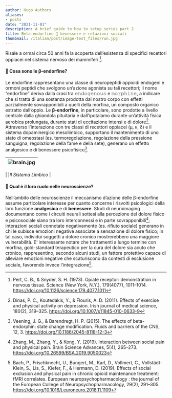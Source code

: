 ```yaml
---
author: Hugo Authors
aliases:
- posts
date: "2021-11-01"
description: A brief guide to how to setup series part 2
title: Beta-endorfine 🌺 benessere e relazioni sociali
thumbnail: /italian/post/image-test_files/run.jpg
---
```


Risale a ormai circa 50 anni fa la scoperta dell’esistenza di specifici recettori oppiacei nel sistema nervoso dei mammiferi [^1].

<h4><strong>🧬 Cosa sono le β-endorfine?</strong></h4>

Le endorfine rappresentano una classe di neuropeptidi oppioidi endogeni e ormoni peptidi che svolgono un’azione agonista su tali recettori; il nome “endorfine” deriva dalla crasi tra 𝚎𝚗𝚍𝚘𝚐𝚎𝚗𝚘𝚞𝚜 e 𝚖𝚘𝚛𝚙𝚑𝚒𝚗𝚎, a indicare che si tratta di una sostanza prodotta dal nostro corpo con effetti parzialmente sovrapponibili a quelli della morfina, un composto organico estratto dall’oppio.
Le __β-endorfine__, in particolare, sono prodotte a livello centrale dalla ghiandola pituitaria e dall’ipotalamo durante un’attività fisica aerobica prolungata, durante stati di eccitazione intensi e di dolore[^2]. Attraverso l’interazione con tre classi di recettori oppiacei (μ, κ, δ) e il sistema dopaminergico mesolimbico, supportano il mantenimento di uno stato di omeostasi (es. termoregolazione, regolazione della pressione sanguigna, regolazione della fame e della sete), generano un effetto analgesico e di benessere psicofisico[^3].


| ![brain.jpg](/italian/post/image-test_files/brain.jpg) | 
|:--:| 
| 
|*Il Sistema Limbico* |


<h4><strong>🧠 Qual è il loro ruolo nelle neuroscienze?</strong></h4>

Nell’ambito delle neuroscienze il meccanismo d’azione delle β-endorfine assume particolare interesse per quanto concerne i risvolti psicologici della loro funzione __analgesica__ e di __benessere__. Studi di neuroimaging documentano come i circuiti neurali sottesi alla percezione del dolore fisico e psicosociale siano tra loro interconnessi e in parte sovrapponibili[^4]; interazioni sociali connotate negativamente (es. rifiuto sociale) generano in chi le subisce emozioni negative associate a sensazione di dolore fisico; in tal caso, individui soggetti a dolore cronico mostrerebbero una maggiore vulnerabilità. E’ interessante notare che trattamenti a lungo termine con morfina, gold-standard terapeutico per la cura del dolore sia acuto che cronico, rappresentino, secondo alcuni studi, un fattore protettivo capace di alleviare emozioni negative che scaturiscono da contesti di esclusione sociale, favorendo invece l’integrazione[^5].

[^1]: Pert, C. B., & Snyder, S. H. (1973). Opiate receptor: demonstration in nervous tissue. Science (New York, N.Y.), 179(4077), 1011–1014. https://doi.org/10.1126/science.179.4077.1011
[^2]:Dinas, P. C., Koutedakis, Y., & Flouris, A. D. (2011). Effects of exercise and physical activity on depression. Irish journal of medical science, 180(2), 319–325. https://doi.org/10.1007/s11845-010-0633-9
[^3]:Veening, J. G., & Barendregt, H. P. (2015). The effects of beta-endorphin: state change modification. Fluids and barriers of the CNS, 12, 3. https://doi.org/10.1186/2045-8118-12-3
[^4]:  Zhang, M., Zhang, Y., & Kong, Y. (2019). Interaction between social pain and physical pain. Brain Science Advances, 5(4), 265–273. https://doi.org/10.26599/BSA.2019.9050023
[^5]:Bach, P., Frischknecht, U., Bungert, M., Karl, D., Vollmert, C., Vollstädt-Klein, S., Lis, S., Kiefer, F., & Hermann, D. (2019). Effects of social exclusion and physical pain in chronic opioid maintenance treatment: fMRI correlates. European neuropsychopharmacology : the journal of the European College of Neuropsychopharmacology, 29(2), 291–305. https://doi.org/10.1016/j.euroneuro.2018.11.1109
